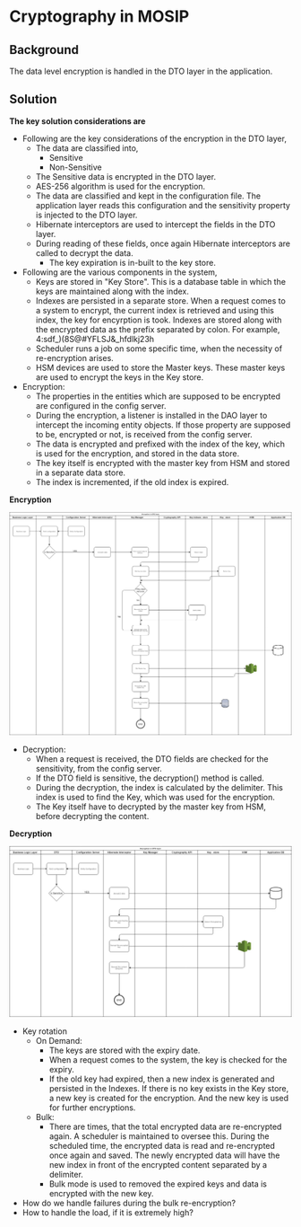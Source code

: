 # Cryptography in MOSIP

## Background

The data level encryption is handled in the DTO layer in the application.

## Solution

**The key solution considerations are**

* Following are the key considerations of the encryption in the DTO layer,
  * The data are classified into, 
    * Sensitive
    * Non-Sensitive 
  * The Sensitive data is encrypted in the DTO layer.
  * AES-256 algorithm is used for the encryption. 
  * The data are classified and kept in the configuration file. The application layer reads this configuration and the sensitivity property is injected to the DTO layer. 
  * Hibernate interceptors are used to intercept the fields in the DTO layer. 
  * During reading of these fields, once again Hibernate interceptors are called to decrypt the data.
    * The key expiration is in-built to the key store.
* Following are the various components in the system,
  * Keys are stored in "Key Store". This is a database table in which the keys are maintained along with the index. 
  * Indexes are persisted in a separate store. When a request comes to a system to encrypt, the current index is retrieved and using this index, the key for encyrption is took. Indexes are stored along with the encrypted data as the prefix separated by colon. For example, 4:sdf_\)\(8S@\#YFLSJ&_hfdlkj23h
  * Scheduler runs a job on some specific time, when the necessity of re-encryption arises. 
  * HSM devices are used to store the Master keys. These master keys are used to encrypt the keys in the Key store. 
* Encryption:
  * The properties in the entities which are supposed to be encrypted are configured in the config server.
  * During the encryption, a listener is installed in the DAO layer to intercept the incoming entity objects. If those property are supposed to be, encrypted or not, is received from the config server. 
  * The data is encrypted and prefixed with the index of the key, which is used for the encryption, and stored in the data store. 
  * The key itself is encrypted with the master key from HSM and stored in a separate data store. 
  * The index is incremented, if the old index is expired. 

**Encryption**

![Encryption](../../.gitbook/assets/admin-encryption-flow.jpg)

* Decryption:
  * When a request is received, the DTO fields are checked for the sensitivity, from the config server.
  * If the DTO field is sensitive, the decryption\(\) method is called. 
  * During the decryption, the index is calculated by the delimiter. This index is used to find the Key, which was used for the encryption. 
  * The Key itself have to decrypted by the master key from HSM, before decrypting the content. 

**Decryption**

![Decryption](../../.gitbook/assets/admin-decryption-flow.jpg)

* Key rotation
  * On Demand:
    * The keys are stored with the expiry date. 
    * When a request comes to the system, the key is checked for the expiry. 
    * If the old key had expired, then a new index is generated and persisted in the Indexes. If there is no key exists in the Key store, a new key is created for the encryption. And the new key is used for further encryptions. 
  * Bulk:
    * There are times, that the total encrypted data are re-encrypted again. A scheduler is maintained to oversee this. During the scheduled time, the encrypted data is read and re-encrypted once again and saved. The newly encrypted data will have the new index in front of the encrypted content separated by a delimiter. 
    * Bulk mode is used to removed the expired keys and data is encrypted with the new key.
*  How do we handle failures during the bulk re-encryption?
*  How to handle the load, if it is extremely high?

